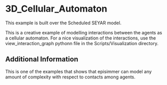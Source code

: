 # 3D_Cellular_Automaton
This example is built over the Scheduled SEYAR model.

This is a creative example of modelling interactions between the agents as a cellular automaton. For a nice visualization of the interactions, use the view_interaction_graph pythonn file in the Scripts/Visualization directory.


## Additional Information

This is one of the examples that shows that episimmer can model any amount of complexity with respect to contacts among agents.
